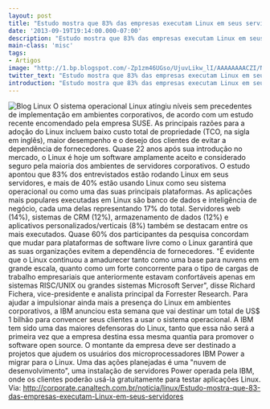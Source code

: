 ```yaml
---
layout: post
title: "Estudo mostra que 83% das empresas executam Linux em seus servidores ."
date: '2013-09-19T19:14:00.000-07:00'
description: "Estudo mostra que 83% das empresas executam Linux em seus servidores ."
main-class: 'misc'
tags:
- Artigos
image: "http://1.bp.blogspot.com/-Zp1zm46UGso/UjuvLikw_lI/AAAAAAAACZI/NGuOsw_0B14/s72-c/servidor_linux.png"
twitter_text: "Estudo mostra que 83% das empresas executam Linux em seus servidores ."
introduction: "Estudo mostra que 83% das empresas executam Linux em seus servidores ."
---
```

![Blog Linux](http://1.bp.blogspot.com/-Zp1zm46UGso/UjuvLikw_lI/AAAAAAAACZI/NGuOsw_0B14/s200/servidor_linux.png "Blog Linux")
 O sistema operacional Linux atingiu níveis sem precedentes de implementação em ambientes corporativos, de acordo com um estudo recente encomendado pela empresa SUSE. As principais razões para a adoção do Linux incluem baixo custo total de propriedade (TCO, na sigla em inglês), maior desempenho e o desejo dos clientes de evitar a dependência de fornecedores.
 Quase 22 anos após sua introdução no mercado, o Linux é hoje um software amplamente aceito e considerado seguro pela maioria dos ambientes de servidores corporativos. O estudo apontou que 83% dos entrevistados estão rodando Linux em seus servidores, e mais de 40% estão usando Linux como seu sistema operacional ou como uma das suas principais plataformas.
 As aplicações mais populares executadas em Linux são banco de dados e inteligência de negócio, cada uma delas representando 17% do total. Servidores web (14%), sistemas de CRM (12%), armazenamento de dados (12%) e aplicativos personalizados/verticais (8%) também se destacam entre os mais executados.
 Quase 60% dos participantes da pesquisa concordam que mudar para plataformas de software livre como o Linux garantirá que as suas organizações evitem a dependência de fornecedores. "É evidente que o Linux continuou a amadurecer tanto como uma base para nuvens em grande escala, quanto como um forte concorrente para o tipo de cargas de trabalho empresariais que anteriormente estavam confortáveis apenas em sistemas RISC/UNIX ou grandes sistemas Microsoft Server", disse Richard Fichera, vice-presidente e analista principal da Forrester Research.
 Para ajudar a impulsionar ainda mais a presença do Linux em ambientes corporativos, a IBM anunciou esta semana que vai destinar um total de US$ 1 bilhão para convencer seus clientes a usar o sistema operacional. A IBM tem sido uma das maiores defensoras do Linux, tanto que essa não será a primeira vez que a empresa destina essa mesma quantia para promover o software open source.
 O montante da empresa deve ser destinado a projetos que ajudem os usuários dos microprocessadores IBM Power a migrar para o Linux. Uma das ações planejadas é uma "nuvem de desenvolvimento", uma instalação de servidores Power operada pela IBM, onde os clientes poderão usá-la gratuitamente para testar aplicações Linux.
Via: http://corporate.canaltech.com.br/noticia/linux/Estudo-mostra-que-83-das-empresas-executam-Linux-em-seus-servidores
